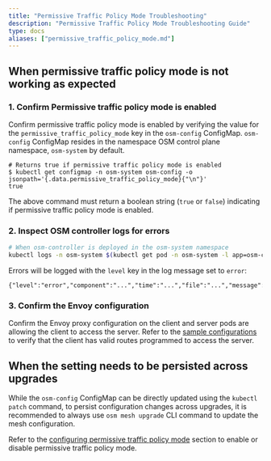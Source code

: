 ```yaml
---
title: "Permissive Traffic Policy Mode Troubleshooting"
description: "Permissive Traffic Policy Mode Troubleshooting Guide"
type: docs
aliases: ["permissive_traffic_policy_mode.md"]
---
```


## When permissive traffic policy mode is not working as expected

### 1. Confirm Permissive traffic policy mode is enabled

Confirm permissive traffic policy mode is enabled by verifying the value for the `permissive_traffic_policy_mode` key in the `osm-config` ConfigMap. `osm-config` ConfigMap resides in the namespace OSM control plane namespace, `osm-system` by default.

```console
# Returns true if permissive traffic policy mode is enabled
$ kubectl get configmap -n osm-system osm-config -o jsonpath='{.data.permissive_traffic_policy_mode}{"\n"}'
true
```

The above command must return a boolean string (`true` or `false`) indicating if permissive traffic policy mode is enabled.

### 2. Inspect OSM controller logs for errors

```bash
# When osm-controller is deployed in the osm-system namespace
kubectl logs -n osm-system $(kubectl get pod -n osm-system -l app=osm-controller -o jsonpath='{.items[0].metadata.name}')
```

Errors will be logged with the `level` key in the log message set to `error`:
```console
{"level":"error","component":"...","time":"...","file":"...","message":"..."}
```

### 3. Confirm the Envoy configuration

Confirm the Envoy proxy configuration on the client and server pods are allowing the client to access the server. Refer to the [sample configurations](https://github.com/openservicemesh/osm/blob/main/docs/content/docs/tasks_usage/traffic_management/permissive_traffic_policy_mode.md#envoy-configurations) to verify that the client has valid routes programmed to access the server.

## When the setting needs to be persisted across upgrades

While the `osm-config` ConfigMap can be directly updated using the `kubectl patch` command, to persist configuration changes across upgrades, it is recommended to always use `osm mesh upgrade` CLI command to update the mesh configuration.

Refer to the [configuring permissive traffic policy mode](https://github.com/openservicemesh/osm/blob/main/docs/content/docs/tasks_usage/traffic_management/permissive_traffic_policy_mode.md#configuring-permissive-traffic-policy-mode) section to enable or disable permissive traffic policy mode.